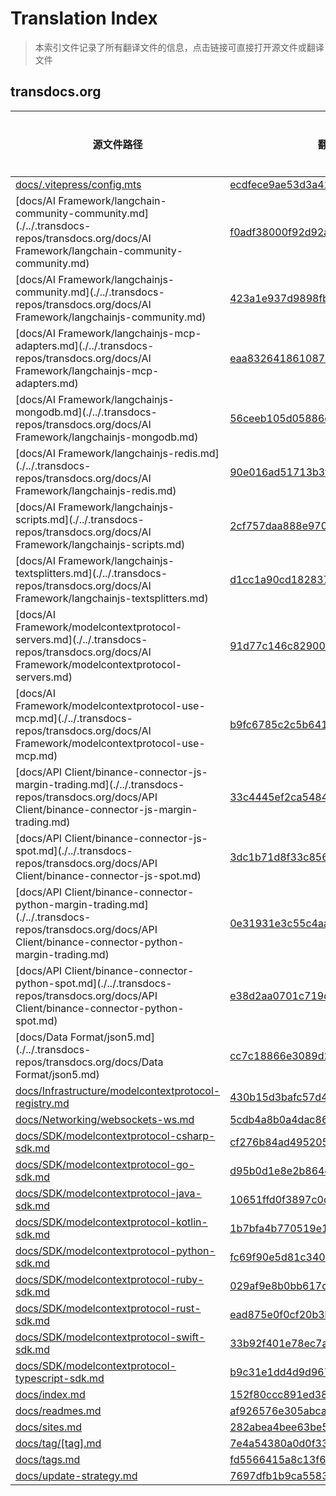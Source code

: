 # Translation Index

> 本索引文件记录了所有翻译文件的信息，点击链接可直接打开源文件或翻译文件
## transdocs.org
| 源文件路径 | 翻译文件 | 目标语言 |
|-----------|----------|----------|
| [docs/.vitepress/config.mts](./../.transdocs-repos/transdocs.org/docs/.vitepress/config.mts) | [ecdfece9ae53d3a42ad1246b43267deb.zh](./ecdfece9ae53d3a42ad1246b43267deb.zh) | zh |
| [docs/AI Framework/langchain-community-community.md](./../.transdocs-repos/transdocs.org/docs/AI Framework/langchain-community-community.md) | [f0adf38000f92d92ace2150e811ce06a.zh](./f0adf38000f92d92ace2150e811ce06a.zh) | zh |
| [docs/AI Framework/langchainjs-community.md](./../.transdocs-repos/transdocs.org/docs/AI Framework/langchainjs-community.md) | [423a1e937d9898fb063dbafb6a3638d3.zh](./423a1e937d9898fb063dbafb6a3638d3.zh) | zh |
| [docs/AI Framework/langchainjs-mcp-adapters.md](./../.transdocs-repos/transdocs.org/docs/AI Framework/langchainjs-mcp-adapters.md) | [eaa8326418610871cffe697855c7976d.zh](./eaa8326418610871cffe697855c7976d.zh) | zh |
| [docs/AI Framework/langchainjs-mongodb.md](./../.transdocs-repos/transdocs.org/docs/AI Framework/langchainjs-mongodb.md) | [56ceeb105d05886ceb749b788a6293ad.zh](./56ceeb105d05886ceb749b788a6293ad.zh) | zh |
| [docs/AI Framework/langchainjs-redis.md](./../.transdocs-repos/transdocs.org/docs/AI Framework/langchainjs-redis.md) | [90e016ad51713b3fbb09272b95e84bed.zh](./90e016ad51713b3fbb09272b95e84bed.zh) | zh |
| [docs/AI Framework/langchainjs-scripts.md](./../.transdocs-repos/transdocs.org/docs/AI Framework/langchainjs-scripts.md) | [2cf757daa888e97098743482790fdc0a.zh](./2cf757daa888e97098743482790fdc0a.zh) | zh |
| [docs/AI Framework/langchainjs-textsplitters.md](./../.transdocs-repos/transdocs.org/docs/AI Framework/langchainjs-textsplitters.md) | [d1cc1a90cd182837df578a05896b4d7d.zh](./d1cc1a90cd182837df578a05896b4d7d.zh) | zh |
| [docs/AI Framework/modelcontextprotocol-servers.md](./../.transdocs-repos/transdocs.org/docs/AI Framework/modelcontextprotocol-servers.md) | [91d77c146c829006f0512fb1bb7662b9.zh](./91d77c146c829006f0512fb1bb7662b9.zh) | zh |
| [docs/AI Framework/modelcontextprotocol-use-mcp.md](./../.transdocs-repos/transdocs.org/docs/AI Framework/modelcontextprotocol-use-mcp.md) | [b9fc6785c2c5b641f7dd62ed01df08d5.zh](./b9fc6785c2c5b641f7dd62ed01df08d5.zh) | zh |
| [docs/API Client/binance-connector-js-margin-trading.md](./../.transdocs-repos/transdocs.org/docs/API Client/binance-connector-js-margin-trading.md) | [33c4445ef2ca5484ea4226cce8692932.zh](./33c4445ef2ca5484ea4226cce8692932.zh) | zh |
| [docs/API Client/binance-connector-js-spot.md](./../.transdocs-repos/transdocs.org/docs/API Client/binance-connector-js-spot.md) | [3dc1b71d8f33c8564429afcd5f0f90bb.zh](./3dc1b71d8f33c8564429afcd5f0f90bb.zh) | zh |
| [docs/API Client/binance-connector-python-margin-trading.md](./../.transdocs-repos/transdocs.org/docs/API Client/binance-connector-python-margin-trading.md) | [0e31931e3c55c4aa86e266ce8579e517.zh](./0e31931e3c55c4aa86e266ce8579e517.zh) | zh |
| [docs/API Client/binance-connector-python-spot.md](./../.transdocs-repos/transdocs.org/docs/API Client/binance-connector-python-spot.md) | [e38d2aa0701c719d16848e00309285f1.zh](./e38d2aa0701c719d16848e00309285f1.zh) | zh |
| [docs/Data Format/json5.md](./../.transdocs-repos/transdocs.org/docs/Data Format/json5.md) | [cc7c18866e3089d2301916ae732e60d8.zh](./cc7c18866e3089d2301916ae732e60d8.zh) | zh |
| [docs/Infrastructure/modelcontextprotocol-registry.md](./../.transdocs-repos/transdocs.org/docs/Infrastructure/modelcontextprotocol-registry.md) | [430b15d3bafc57d4cdbdce822f6a3a77.zh](./430b15d3bafc57d4cdbdce822f6a3a77.zh) | zh |
| [docs/Networking/websockets-ws.md](./../.transdocs-repos/transdocs.org/docs/Networking/websockets-ws.md) | [5cdb4a8b0a4dac86a26b238340f70103.zh](./5cdb4a8b0a4dac86a26b238340f70103.zh) | zh |
| [docs/SDK/modelcontextprotocol-csharp-sdk.md](./../.transdocs-repos/transdocs.org/docs/SDK/modelcontextprotocol-csharp-sdk.md) | [cf276b84ad4952050c4004769eabe0df.zh](./cf276b84ad4952050c4004769eabe0df.zh) | zh |
| [docs/SDK/modelcontextprotocol-go-sdk.md](./../.transdocs-repos/transdocs.org/docs/SDK/modelcontextprotocol-go-sdk.md) | [d95b0d1e8e2b864ea897452f347c7a3d.zh](./d95b0d1e8e2b864ea897452f347c7a3d.zh) | zh |
| [docs/SDK/modelcontextprotocol-java-sdk.md](./../.transdocs-repos/transdocs.org/docs/SDK/modelcontextprotocol-java-sdk.md) | [10651ffd0f3897c0d2ae716b953916a9.zh](./10651ffd0f3897c0d2ae716b953916a9.zh) | zh |
| [docs/SDK/modelcontextprotocol-kotlin-sdk.md](./../.transdocs-repos/transdocs.org/docs/SDK/modelcontextprotocol-kotlin-sdk.md) | [1b7bfa4b770519e13d835eb2cff25df4.zh](./1b7bfa4b770519e13d835eb2cff25df4.zh) | zh |
| [docs/SDK/modelcontextprotocol-python-sdk.md](./../.transdocs-repos/transdocs.org/docs/SDK/modelcontextprotocol-python-sdk.md) | [fc69f90e5d81c340def3673facab4bbb.zh](./fc69f90e5d81c340def3673facab4bbb.zh) | zh |
| [docs/SDK/modelcontextprotocol-ruby-sdk.md](./../.transdocs-repos/transdocs.org/docs/SDK/modelcontextprotocol-ruby-sdk.md) | [029af9e8b0bb617d7fd4daaf663dfa3f.zh](./029af9e8b0bb617d7fd4daaf663dfa3f.zh) | zh |
| [docs/SDK/modelcontextprotocol-rust-sdk.md](./../.transdocs-repos/transdocs.org/docs/SDK/modelcontextprotocol-rust-sdk.md) | [ead875e0f0cf20b3b35aefe44adaf302.zh](./ead875e0f0cf20b3b35aefe44adaf302.zh) | zh |
| [docs/SDK/modelcontextprotocol-swift-sdk.md](./../.transdocs-repos/transdocs.org/docs/SDK/modelcontextprotocol-swift-sdk.md) | [33b92f401e78ec7afe1847eb01c1c8f2.zh](./33b92f401e78ec7afe1847eb01c1c8f2.zh) | zh |
| [docs/SDK/modelcontextprotocol-typescript-sdk.md](./../.transdocs-repos/transdocs.org/docs/SDK/modelcontextprotocol-typescript-sdk.md) | [b9c31e1dd4d9d9673f76c54365bd8f5b.zh](./b9c31e1dd4d9d9673f76c54365bd8f5b.zh) | zh |
| [docs/index.md](./../.transdocs-repos/transdocs.org/docs/index.md) | [152f80ccc891ed3860c90a017534dd5d.zh](./152f80ccc891ed3860c90a017534dd5d.zh) | zh |
| [docs/readmes.md](./../.transdocs-repos/transdocs.org/docs/readmes.md) | [af926576e305abca7daa988a1d7c42ae.zh](./af926576e305abca7daa988a1d7c42ae.zh) | zh |
| [docs/sites.md](./../.transdocs-repos/transdocs.org/docs/sites.md) | [282abea4bee63be5c68d25ef5f39c229.zh](./282abea4bee63be5c68d25ef5f39c229.zh) | zh |
| [docs/tag/[tag].md](./../.transdocs-repos/transdocs.org/docs/tag/[tag].md) | [7e4a54380a0d0f33e1b321c921f7d53a.zh](./7e4a54380a0d0f33e1b321c921f7d53a.zh) | zh |
| [docs/tags.md](./../.transdocs-repos/transdocs.org/docs/tags.md) | [fd5566415a8c13f6546dcb123d1b39c7.zh](./fd5566415a8c13f6546dcb123d1b39c7.zh) | zh |
| [docs/update-strategy.md](./../.transdocs-repos/transdocs.org/docs/update-strategy.md) | [7697dfb1b9ca55835fbef189c94397c7.zh](./7697dfb1b9ca55835fbef189c94397c7.zh) | zh |
